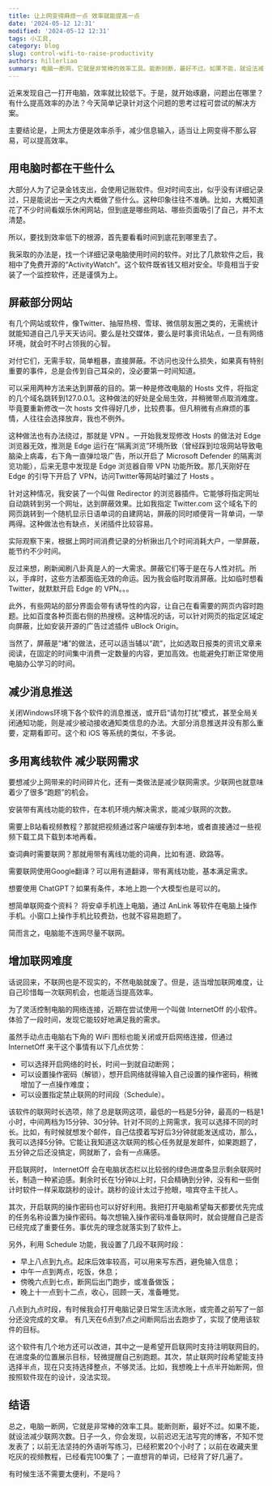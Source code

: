 ```yaml
---
title: 让上网变得麻烦一点 效率就能提高一点
date: '2024-05-12 12:31'
modified: '2024-05-12 12:31'
tags: 小工具,
category: blog
slug: control-wifi-to-raise-productivity
authors: hillerliao
summary: 电脑一断网，它就是非常棒的效率工具。能断则断，最好不过。如果不能，就设法减少联网次数。
---
```


近来发现自己一打开电脑，效率就比较低下。于是，就开始琢磨，问题出在哪里？有什么提高效率的办法？今天简单记录针对这个问题的思考过程可尝试的解决方案。

主要结论是，上网太方便是效率杀手，减少信息输入，适当让上网变得不那么容易，可以提高效率。

## 用电脑时都在干些什么   

大部分人为了记录金钱支出，会使用记账软件。但对时间支出，似乎没有详细记录过，只是能说出一天之内大概做了些什么。这种印象往往不准确。比如，大概知道花了不少时间看娱乐休闲网站，但到底是哪些网站、哪些页面吸引了自己，并不太清楚。

所以，要找到效率低下的根源，首先要看看时间到底花到哪里去了。

我采取的办法是，找一个详细记录电脑使用时间的软件。对比了几款软件之后，我相中了免费开源的“ActivityWatch”。这个软件既省钱又相对安全。毕竟相当于安装了一个监控软件，还是谨慎为上。

## 屏蔽部分网站

有几个网站或软件，像Twitter、抽屉热榜、雪球、微信朋友圈之类的，无需统计就能知道自己几乎天天访问。要么是社交媒体，要么是时事资讯站点，一旦有网络环境，就会时不时占领我的心智。

对付它们，无需手软，简单粗暴，直接屏蔽。不访问也没什么损失，如果真有特别重要的事件，总是会传到自己耳朵的，没必要第一时间知道。

可以采用两种方法来达到屏蔽的目的。第一种是修改电脑的 Hosts 文件，将指定的几个域名跳转到127.0.0.1。这种做法的好处是全局生效，并稍微带点取消难度。毕竟要重新修改一次 hosts 文件得好几步，比较费事。但凡稍微有点麻烦的事情，人往往会选择放弃，我也不例外。

这种做法也有办法绕过，那就是 VPN 。一开始我发现修改 Hosts 的做法对 Edge 浏览器无效，推测是 Edge 运行在“隔离浏览”环境所致（曾经踩到垃圾网站导致电脑染上病毒，右下角一直弹垃圾广告，所以开启了 Microsoft Defender 的隔离浏览功能），后来无意中发现是 Edge 浏览器自带 VPN 功能所致。那几天刚好在 Edge 的引导下开启了 VPN，访问Twitter等网站时骗过了 Hosts 。

针对这种情况，我安装了一个叫做 Redirector 的浏览器插件。它能够将指定网址自动跳转到另一个网址，达到屏蔽效果。比如我指定 Twitter.com 这个域名下的网页跳转到一个随机显示日语单词的自建网站，屏蔽的同时顺便背一背单词，一举两得。这种做法也有缺点，关闭插件比较容易。

实际观察下来，根据上网时间消费记录的分析揪出几个时间消耗大户，一举屏蔽，能节约不少时间。

反过来想，刷新闻刷八卦真是人的一大需求。屏蔽它们等于是在与人性对抗。所以，手痒时，这些方法都面临无效的命运。因为我会临时取消屏蔽。比如临时想看 Twitter，就默默开启 Edge 的 VPN。。。

此外，有些网站的部分界面会带有诱导性的内容，让自己在看需要的网页内容时跑题。比如百度各种页面右侧的热搜榜。这种情况的话，可以针对网页的指定区域定向屏蔽，比如安装开源的广告过滤插件 uBlock Origin。

当然了，屏蔽是“堵”的做法，还可以适当辅以“疏”，比如选取日报类的资讯文章来阅读，在固定的时间集中消费一定数量的内容，更加高效。也能避免打断正常使用电脑办公学习的时间。

## 减少消息推送

关闭Windows环境下各个软件的消息推送，或开启“请勿打扰”模式，甚至全局关闭通知功能，则是减少被动接收通知类信息的办法。大部分消息推送并没有那么重要，定期看即可。这个和 iOS 等系统的类似，不多说。

## 多用离线软件 减少联网需求

要想减少上网带来的时间碎片化，还有一类做法是减少联网需求。少联网也就意味着少了很多“跑题”的机会。

安装带有离线功能的软件，在本机环境内解决需求，能减少联网的次数。

需要上B站看视频教程？那就把视频通过客户端缓存到本地，或者直接通过一些视频下载工具下载到本地再看。

查词典时需要联网？那就用带有离线功能的词典，比如有道、欧路等。

需要联网使用Google翻译？可以用有道翻译，带有离线功能，基本满足需求。

想要使用 ChatGPT？如果有条件，本地上跑一个大模型也是可以的。

想简单联网查个资料？ 将安卓手机连上电脑，通过 AnLink 等软件在电脑上操作手机。小窗口上操作手机比较费劲，也就不容易跑题了。

简而言之，电脑能不连网尽量不联网。

## 增加联网难度

话说回来，不联网也是不现实的，不然电脑就废了。但是，适当增加联网难度，让自己珍惜每一次联网机会，也能适当提高效率。

为了灵活控制电脑的网络连接，近期在尝试使用一个叫做 InternetOff 的小软件。体验了一段时间，发现它能较好地满足我的需求。

虽然手动点击电脑右下角的 WiFi 图标也能关闭或开启网络连接，但通过 InternetOff 来干这个事情有以下几点优势：   

- 可以选择开启网络的时长，时间一到就自动断网；  
- 可以设置操作密码（解锁），想开启网络就得输入自己设置的操作密码，稍微增加了一点操作难度；  
- 可以设置指定禁止联网的时间段（Schedule）。  

该软件的联网时长选项，除了总是联网这项，最低的一档是5分钟，最高的一档是1小时，中间两档为15分钟、30分钟。针对不同的上网需求，我可以选择不同的时长。比如，有时候就想发个邮件，自己估摸着写好后3分钟就能发送成功，那么，我可以选择5分钟。它能让我知道这次联网的核心任务就是发邮件，如果跑题了，五分钟之后还没搞定，网就断了，会有一点痛感。

开启联网时， InternetOff 会在电脑状态栏以比较弱的绿色进度条显示剩余联网时长，制造一种紧迫感。剩余时长在1分钟以上时，只会精确到分钟，没有和一些倒计时软件一样采取跳秒的设计。跳秒的设计太过于抢眼，喧宾夺主干扰人。

其次，开启联网的操作密码也可以好好利用。我把打开电脑希望每天都要优先完成的任务名称设置为操作密码。每次想输入操作密码准备联网时，就会提醒自己是否已经完成了重要任务。事优先的理念就落实到了软件上。

另外，利用 Schedule 功能，我设置了几段不联网时段：  

- 早上八点到九点。起床后效率较高，可以用来写东西，避免输入信息；  
- 中午一点到两点，吃饭，休息；  
- 傍晚六点到七点，断网后出门跑步，或准备做饭；  
- 晚上十一点到十二点，收心，回顾一天，准备睡觉。  

八点到九点时段，有时候我会打开电脑记录日常生活流水账，或完善之前写了一部分还没完成的文章。
有几天在6点到7点之间断网后出去跑步了，实现了使用该软件的目标。

这个软件有几个地方还可以改进，其中之一是希望开启联网时支持注明联网目的。在进度条的位置展示目标，轻微提醒自己别跑题。其次，禁止联网时段希望能支持选择半点，现在只支持选择整点，不够灵活。比如，我想晚上十点半开始断网，但按照软件现在的设计，没法实现。


## 结语

总之，电脑一断网，它就是非常棒的效率工具。能断则断，最好不过。如果不能，就设法减少联网次数。日子一久，你会发现，以前迟迟无法写完的博客，不知不觉发表了；以前无法坚持的外语听写练习，已经积累20个小时了；以前在收藏夹里吃灰的视频教程，已经看完100集了；一直想背的单词，已经背了好几遍了。

有时候生活不需要太便利，不是吗？